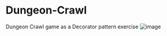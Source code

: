 # Dungeon-Crawl
Dungeon Crawl game as a Decorator pattern exercise
![image](https://github.com/user-attachments/assets/2121d4e0-4f2f-4e43-8bd0-1a2b9697b858)
